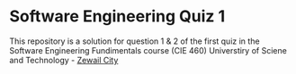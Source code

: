 # Software Engineering Quiz 1

This repository is a solution for question 1 & 2 of the first quiz in the Software Engineering Fundimentals course (CIE 460) Universtiry of Sciene and Technology - [Zewail City](https://www.zewailcity.edu.eg/ "@embed")
